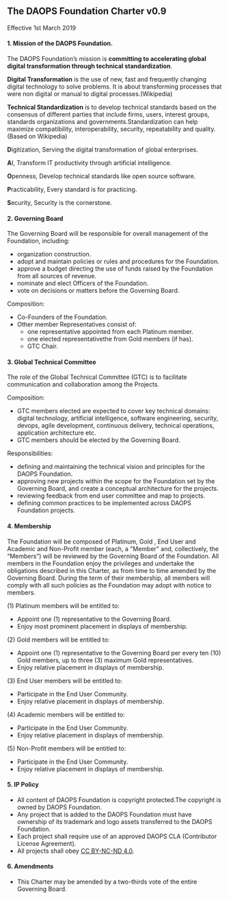 ## The DAOPS Foundation Charter v0.9

Effective 1st March 2019

#### 1. Mission of the DAOPS Foundation.

The DAOPS Foundation’s mission is **committing to accelerating global digital transformation through technical standardization**.

**Digital Transformation**  is the use of new, fast and frequently changing digital technology to solve problems. It is about transforming processes that were non digital or manual to digital processes.(Wikipedia)

**Technical Standardization** is to develop technical standards based on the consensus of different parties that include firms, users, interest groups, standards organizations and governments.Standardization can help maximize compatibility, interoperability, security, repeatability and quality.(Based on Wikipedia)

**D**igitization, Serving the digital transformation of global enterprises.

**A**I, Transform IT productivity through artificial intelligence.

**O**penness, Develop technical standards like open source software.

**P**racticability, Every standard is for practicing.

**S**ecurity, Security is the cornerstone. 

#### 2. Governing Board

 The Governing Board will be responsible for overall management of the Foundation, including:

- organization construction.
- adopt and maintain policies or rules and procedures for the Foundation.
- approve a budget directing the use of funds raised by the Foundation from all sources of revenue.
- nominate and elect Officers of the Foundation.
- vote on  decisions or matters  before the Governing Board.

Composition:

- Co-Founders of the Foundation.
- Other member Representatives consist of:
  - one representative appointed from each Platinum member.
  - one elected representativethe from Gold members  (if has).
  - GTC Chair.

#### 3. Global Technical Committee 

The role of the Global Technical  Committee (GTC) is to facilitate communication and collaboration among the Projects. 

Composition:

- GTC members elected are expected to cover key technical domains: digital technology, artificial intelligence, software engineering, security, devops, agile development, continuous delivery, technical operations, application architecture etc.
- GTC members should be elected by the Governing Board.

Responsibilities:

- defining and maintaining the technical vision and principles for the DAOPS Foundation.
- approving new projects within the scope for the Foundation set by the Governing Board, and create a conceptual architecture for the projects.
- reviewing feedback from end user committee and map to projects.
- defining common practices to be implemented across DAOPS Foundation projects.

#### 4. Membership

The Foundation will be composed of Platinum, Gold , End User and Academic and Non-Profit member  (each, a "Member" and, collectively, the “Members”)  will be reviewed by the Governing Board of the Foundation. All members in the Foundation enjoy the privileges and undertake the obligations described in this Charter, as from time to time amended by the Governing Board. During the term of their membership, all members will comply with all such policies as the Foundation may adopt with notice to members.

(1) Platinum members will be entitled to:

- Appoint one (1) representative to the Governing Board.
- Enjoy most prominent placement in displays of membership.

(2) Gold members will be entitled to:

- Appoint one (1) representative to the  Governing Board per every ten (10) Gold members, up to three (3) maximum Gold representatives.
- Enjoy relative placement in displays of membership.

(3) End User members will be entitled to:

- Participate in the End User Community.
- Enjoy relative placement in displays of membership.

(4) Academic members will be entitled to:

- Participate in the End User Community.
- Enjoy relative placement in displays of membership.

(5) Non-Profit members will be entitled to:

- Participate in the End User Community.
- Enjoy relative placement in displays of membership.

#### 5. IP Policy

- All content of DAOPS Foundation is copyright protected.The copyright is owned by DAOPS Foundation.
- Any project that is added to the DAOPS Foundation must have ownership of its trademark and logo assets transferred to the DAOPS Foundation.
- Each project shall require use of an approved DAOPS CLA (Contributor License Agreement). 
- All projects shall obey [CC BY-NC-ND 4.0](https://creativecommons.org/licenses/by-nc-nd/4.0/).

#### 6. Amendments

- This Charter may be amended by a two-thirds vote of the entire Governing Board.